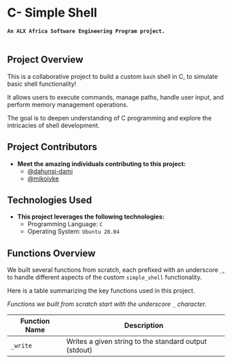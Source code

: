 # C- Simple Shell
**`An ALX Africa Software Engineering Program project.`**<br><br>

## Project Overview

This is a collaborative project to build a custom `bash` shell in C, to simulate basic shell functionality!

It allows users to execute commands, manage paths, handle user input, and perform memory management operations.

The goal is to deepen understanding of C programming and explore the intricacies of shell development.

## Project Contributors

- **Meet the amazing individuals contributing to this project:**
  - [@dahunsi-dami](https://github.com/dahunsi-dami)
  - [@mikoiyke](https://github.com/mikoiyke)

## Technologies Used

- **This project leverages the following technologies:**
  - Programming Language: `C`
  - Operating System: `Ubuntu 20.04`

## Functions Overview

We built several functions from scratch, each prefixed with an underscore `_`, to handle different aspects of the custom `simple_shell` functionality.

Here is a table summarizing the key functions used in this project.

*Functions we built from scratch start with the underscore `_` character.*

| Function Name 		| Description 													|
| ----------------------|---------------------------------------------------------------|
| `_write`   | Writes a given string to the standard output (stdout)   |
